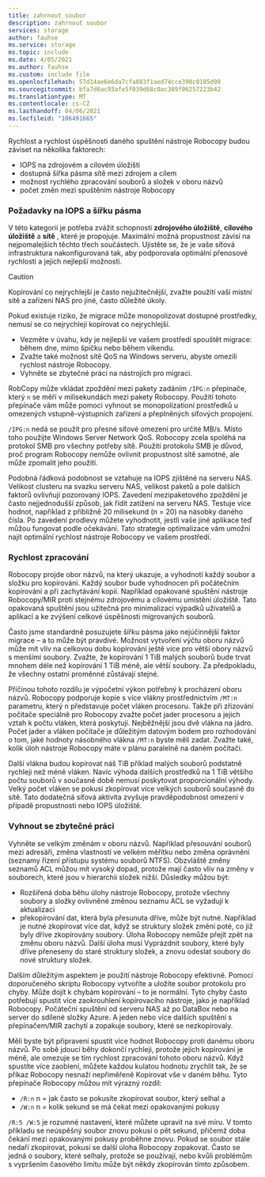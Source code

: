 ```yaml
---
title: zahrnout soubor
description: zahrnout soubor
services: storage
author: fauhse
ms.service: storage
ms.topic: include
ms.date: 4/05/2021
ms.author: fauhse
ms.custom: include file
ms.openlocfilehash: 57d14ae6e6da7cfa883f1aed74cce390c0185d98
ms.sourcegitcommit: bfa7d6ac93afe5f039d68c0ac389f06257223b42
ms.translationtype: MT
ms.contentlocale: cs-CZ
ms.lasthandoff: 04/06/2021
ms.locfileid: "106491665"
---
```

Rychlost a rychlost úspěšnosti daného spuštění nástroje Robocopy budou záviset na několika faktorech:

* IOPS na zdrojovém a cílovém úložišti
* dostupná šířka pásma sítě mezi zdrojem a cílem
* možnost rychlého zpracování souborů a složek v oboru názvů
* počet změn mezi spuštěním nástroje Robocopy


### <a name="iops-and-bandwidth-considerations"></a>Požadavky na IOPS a šířku pásma

V této kategorii je potřeba zvážit schopnosti **zdrojového úložiště**, **cílového úložiště** a **sítě** , které je propojuje. Maximální možná propustnost závisí na nejpomalejších těchto třech součástech. Ujistěte se, že je vaše síťová infrastruktura nakonfigurovaná tak, aby podporovala optimální přenosové rychlosti a jejich nejlepší možnosti.

> [!CAUTION]
> Kopírování co nejrychlejší je často nejužitečnější, zvažte použití vaší místní sítě a zařízení NAS pro jiné, často důležité úkoly.

Pokud existuje riziko, že migrace může monopolizovat dostupné prostředky, nemusí se co nejrychleji kopírovat co nejrychlejší.

* Vezměte v úvahu, kdy je nejlepší ve vašem prostředí spouštět migrace: během dne, mimo špičku nebo během víkendu.
* Zvažte také možnost sítě QoS na Windows serveru, abyste omezili rychlost nástroje Robocopy.
* Vyhněte se zbytečné práci na nástrojích pro migraci.

RobCopy může vkládat zpoždění mezi pakety zadáním `/IPG:n` přepínače, který `n` se měří v milisekundách mezi pakety Robocopy. Použití tohoto přepínače vám může pomoci vyhnout se monopolizationí prostředků u omezených vstupně-výstupních zařízení a přeplněných síťových propojení.

`/IPG:n` nedá se použít pro přesné síťové omezení pro určité MB/s. Místo toho použijte Windows Server Network QoS. Robocopy zcela spoléhá na protokol SMB pro všechny potřeby sítě. Použití protokolu SMB je důvod, proč program Robocopy nemůže ovlivnit propustnost sítě samotné, ale může zpomalit jeho použití. 

Podobná řádková podobnost se vztahuje na IOPS zjištěné na serveru NAS. Velikost clusteru na svazku serveru NAS, velikost paketů a pole dalších faktorů ovlivňují pozorovaný IOPS. Zavedení mezipaketového zpoždění je často nejjednodušší způsob, jak řídit zatížení na serveru NAS. Testuje více hodnot, například z přibližně 20 milisekund (n = 20) na násobky daného čísla. Po zavedení prodlevy můžete vyhodnotit, jestli vaše jiné aplikace teď můžou fungovat podle očekávání. Tato strategie optimalizace vám umožní najít optimální rychlost nástroje Robocopy ve vašem prostředí.

### <a name="processing-speed"></a>Rychlost zpracování

Robocopy projde obor názvů, na který ukazuje, a vyhodnotí každý soubor a složku pro kopírování. Každý soubor bude vyhodnocen při počátečním kopírování a při zachytávání kopií. Například opakované spuštění nástroje Robocopy/MIR proti stejnému zdrojovému a cílovému umístění úložiště. Tato opakovaná spuštění jsou užitečná pro minimalizaci výpadků uživatelů a aplikací a ke zvýšení celkové úspěšnosti migrovaných souborů.

Často jsme standardně posuzujete šířku pásma jako nejúčinnější faktor migrace – a to může být pravdivé. Možnost vytvoření výčtu oboru názvů může mít vliv na celkovou dobu kopírování ještě více pro větší obory názvů s menšími soubory. Zvažte, že kopírování 1 TiB malých souborů bude trvat mnohem déle než kopírování 1 TiB méně, ale větší soubory. Za předpokladu, že všechny ostatní proměnné zůstávají stejné.

Příčinou tohoto rozdílu je výpočetní výkon potřebný k procházení oboru názvů. Robocopy podporuje kopie s více vlákny prostřednictvím `/MT:n` parametru, který n představuje počet vláken procesoru. Takže při zřizování počítače speciálně pro Robocopy zvažte počet jader procesoru a jejich vztah k počtu vláken, která poskytují. Nejběžnější jsou dvě vlákna na jádro. Počet jader a vláken počítače je důležitým datovým bodem pro rozhodování o tom, jaké hodnoty násobného vlákna `/MT:n` byste měli zadat. Zvažte také, kolik úloh nástroje Robocopy máte v plánu paralelně na daném počítači.

Další vlákna budou kopírovat náš TiB příklad malých souborů podstatně rychleji než méně vláken. Navíc výhoda dalších prostředků na 1 TiB většího počtu souborů v současné době nemusí poskytovat proporcionální výhody. Velký počet vláken se pokusí zkopírovat více velkých souborů současně do sítě. Tato dodatečná síťová aktivita zvyšuje pravděpodobnost omezení v případě propustnosti nebo IOPS úložiště.

### <a name="avoid-unnecessary-work"></a>Vyhnout se zbytečné práci

Vyhněte se velkým změnám v oboru názvů. Například přesouvání souborů mezi adresáři, změna vlastností ve velkém měřítku nebo změna oprávnění (seznamy řízení přístupu systému souborů NTFS). Obzvláště změny seznamů ACL můžou mít vysoký dopad, protože mají často vliv na změny v souborech, které jsou v hierarchii složek nižší. Důsledky můžou být:

* Rozšířená doba běhu úlohy nástroje Robocopy, protože všechny soubory a složky ovlivněné změnou seznamu ACL se vyžadují k aktualizaci
* překopírování dat, která byla přesunuta dříve, může být nutné. Například je nutné zkopírovat více dat, když se struktury složek změní poté, co již byly dříve zkopírovány soubory. Úloha Robocopy nemůže přejít zpět na změnu oboru názvů. Další úloha musí Vyprázdnit soubory, které byly dříve přeneseny do staré struktury složek, a znovu odeslat soubory do nové struktury složek.

Dalším důležitým aspektem je použití nástroje Robocopy efektivně. Pomocí doporučeného skriptu Robocopy vytvoříte a uložíte soubor protokolu pro chyby. Může dojít k chybám kopírování – to je normální. Tyto chyby často potřebují spustit více zaokrouhlení kopírovacího nástroje, jako je například Robocopy. Počáteční spuštění od serveru NAS až po DataBox nebo na server do sdílené složky Azure. A jeden nebo více dalších spuštění s přepínačem/MIR zachytí a zopakuje soubory, které se nezkopírovaly.

Měli byste být připravení spustit více hodnot Robocopy proti danému oboru názvů. Po sobě jdoucí běhy dokončí rychleji, protože jejich kopírování je méně, ale omezuje se tím rychlost zpracování tohoto oboru názvů. Když spustíte více zaoblení, můžete každou kulatou hodnotu zrychlit tak, že se příkaz Robocopy nesnaží nepřiměřeně Kopírovat vše v daném běhu. Tyto přepínače Robocopy můžou mít výrazný rozdíl:

* `/R:n` n = jak často se pokusíte zkopírovat soubor, který selhal a 
* `/W:n` n = kolik sekund se má čekat mezi opakovanými pokusy

`/R:5 /W:5` je rozumné nastavení, které můžete upravit na své míru. V tomto příkladu se neúspěšný soubor znovu pokusí o pět sekund, přičemž doba čekání mezi opakovanými pokusy proběhne znovu. Pokud se soubor stále nedaří zkopírovat, pokusí se další úloha Robocopy zopakovat. Často se jedná o soubory, které selhaly, protože se používají, nebo kvůli problémům s vypršením časového limitu může být někdy zkopírován tímto způsobem.
   
